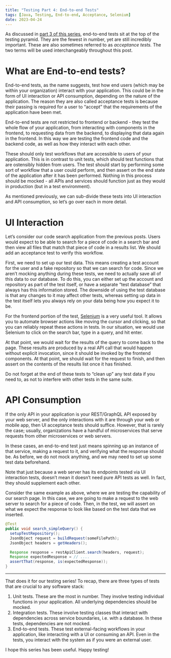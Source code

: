 ```yaml
---
title: "Testing Part 4: End-to-end Tests"
tags: [Java, Testing, End-to-end, Acceptance, Selenium]
date: 2023-04-24
---
```


As discussed in [part 3 of this series](https://dylanpowers.me/blog/testing-part-3-integration-tests/), end-to-end tests sit at the top of the testing pyramid. They are the fewest in number, yet are still incredibly important. These are also sometimes referred to as _acceptance tests._ The two terms will be used interchangeably throughout this post.

# What are End-to-end tests?

End-to-end tests, as the name suggests, test how end users (which may be within your organization) interact with your application. This could be in the form of UI interaction or API consumption, depending on the nature of the application. The reason they are also called acceptance tests is because their passing is required for a user to “accept” that the requirements of the application have been met.

End-to-end tests are not restricted to frontend or backend - they test the whole flow of your application, from interacting with components in the frontend, to requesting data from the backend, to displaying that data again in the frontend. In this way we are testing the frontend code and the backend code, as well as how they interact with each other.

These should only test workflows that are accessible to users of your application. This is in contrast to unit tests, which should test functions that are ostensibly hidden from users. The test should start by performing some sort of workflow that a user could perform, and then assert on the end state of the application after it has been performed. Nothing in this process should be mocked - all APIs and services should function just as they would in production (but in a test environment).

As mentioned previously, we can sub-divide these tests into UI interaction and API consumption, so let’s go over each in more detail.

# UI Interaction

Let’s consider our code search application from the previous posts. Users would expect to be able to search for a piece of code in a search bar and then view all files that match that piece of code in a results list. We should add an acceptance test to verify this workflow.

First, we need to set up our test data. This means creating a test account for the user and a fake repository so that we can search for code. Since we aren’t mocking anything during these tests, we need to actually save all of this data to our database. To do this, you can either set up the account and repository as part of the test itself, or have a separate “test database” that always has this information stored. The downside of using the test database is that any changes to it may affect other tests, whereas setting up data in the test itself lets you always rely on your data being how you expect it to be.

For the frontend portion of the test, [Selenium](https://www.selenium.dev/) is a very useful tool. It allows you to automate browser actions like moving the cursor and clicking, so that you can reliably repeat these actions in tests. In our situation, we would use Selenium to click on the search bar, type in a query, and hit enter.

At that point, we would wait for the results of the query to come back to the page. These results are produced by a real API call that would happen without explicit invocation, since it should be invoked by the frontend components. At that point, we should wait for the request to finish, and then assert on the contents of the results list once it has finished.

Do not forget at the end of these tests to “clean up” any test data if you need to, as not to interfere with other tests in the same suite.

# API Consumption

If the only API in your application is your REST/GraphQL API exposed by your web server, and the only interactions with it are through your web or mobile app, then UI acceptance tests should suffice. However, that is rarely the case; usually, organizations have a handful of microservices that serve requests from other microservices or web servers.

In these cases, an end-to-end test just means spinning up an instance of that service, making a request to it, and verifying what the response should be. As before, we do not mock anything, and we may need to set up some test data beforehand.

Note that just because a web server has its endpoints tested via UI interaction tests, doesn’t mean it doesn’t need pure API tests as well. In fact, they should supplement each other.

Consider the same example as above, where we are testing the capability of our search page. In this case, we are going to make a request to the web server to search for a piece of code. Then, in the test, we will assert on what we expect the response to look like based on the test data that we inserted.

```java
@Test
public void search_simpleQuery() {
  setupTestRepository();
  JsonObject request = buildRequest(someFilePath);
  JsonObject headers = getHeaders();

  Response response = restApiClient.search(headers, request);
  Response expectedResponse = // ....
  assertThat(response, is(expectedResponse));
}
```

---

That does it for our testing series! To recap, there are three types of tests that are crucial to any software stack:

1. Unit tests. These are the most in number. They involve testing individual functions in your application. All underlying dependencies should be mocked.
2. Integration tests. These involve testing classes that interact with dependencies across service boundaries, i.e. with a database. In these tests, dependencies are not mocked.
3. End-to-end tests. These test external-facing workflows in your application, like interacting with a UI or consuming an API. Even in the tests, you interact with the system as if you were an external user.

I hope this series has been useful. Happy testing!
